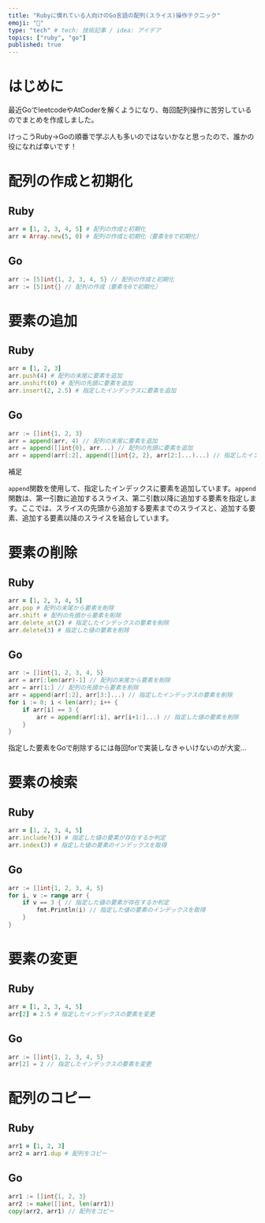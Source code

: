 ```yaml
---
title: "Rubyに慣れている人向けのGo言語の配列(スライス)操作テクニック"
emoji: "🐥"
type: "tech" # tech: 技術記事 / idea: アイデア
topics: ["ruby", "go"]
published: true
---
```



# はじめに
最近GoでleetcodeやAtCoderを解くようになり、毎回配列操作に苦労しているのでまとめを作成しました。

けっこうRuby→Goの順番で学ぶ人も多いのではないかなと思ったので、誰かの役になれば幸いです！


# 配列の作成と初期化
## Ruby

```rb
arr = [1, 2, 3, 4, 5] # 配列の作成と初期化
arr = Array.new(5, 0) # 配列の作成と初期化（要素を0で初期化）
```
## Go
```go
arr := [5]int{1, 2, 3, 4, 5} // 配列の作成と初期化
arr := [5]int{} // 配列の作成（要素を0で初期化）
```

# 要素の追加
## Ruby
```rb
arr = [1, 2, 3]
arr.push(4) # 配列の末尾に要素を追加
arr.unshift(0) # 配列の先頭に要素を追加
arr.insert(2, 2.5) # 指定したインデックスに要素を追加
```

## Go
```go
arr := []int{1, 2, 3}
arr = append(arr, 4) // 配列の末尾に要素を追加
arr = append([]int{0}, arr...) // 配列の先頭に要素を追加
arr = append(arr[:2], append([]int{2, 2}, arr[2:]...)...) // 指定したインデックスに要素を追加
```

補足

`append`関数を使用して、指定したインデックスに要素を追加しています。`append`関数は、第一引数に追加するスライス、第二引数以降に追加する要素を指定します。ここでは、スライスの先頭から追加する要素までのスライスと、追加する要素、追加する要素以降のスライスを結合しています。

# 要素の削除
## Ruby
```rb
arr = [1, 2, 3, 4, 5]
arr.pop # 配列の末尾から要素を削除
arr.shift # 配列の先頭から要素を削除
arr.delete_at(2) # 指定したインデックスの要素を削除
arr.delete(3) # 指定した値の要素を削除
```

## Go

```go
arr := []int{1, 2, 3, 4, 5}
arr = arr[:len(arr)-1] // 配列の末尾から要素を削除
arr = arr[1:] // 配列の先頭から要素を削除
arr = append(arr[:2], arr[3:]...) // 指定したインデックスの要素を削除
for i := 0; i < len(arr); i++ {
    if arr[i] == 3 {
        arr = append(arr[:i], arr[i+1:]...) // 指定した値の要素を削除
    }
}
```
指定した要素をGoで削除するには毎回forで実装しなきゃいけないのが大変...


# 要素の検索
## Ruby

```rb
arr = [1, 2, 3, 4, 5]
arr.include?(3) # 指定した値の要素が存在するか判定
arr.index(3) # 指定した値の要素のインデックスを取得
```

## Go
```go
arr := []int{1, 2, 3, 4, 5}
for i, v := range arr {
    if v == 3 { // 指定した値の要素が存在するか判定
        fmt.Println(i) // 指定した値の要素のインデックスを取得
    }
}
```

# 要素の変更
## Ruby

```rb
arr = [1, 2, 3, 4, 5]
arr[2] = 2.5 # 指定したインデックスの要素を変更
```

## Go
```go
arr := []int{1, 2, 3, 4, 5}
arr[2] = 2 // 指定したインデックスの要素を変更
```

# 配列のコピー
## Ruby
```rb
arr1 = [1, 2, 3]
arr2 = arr1.dup # 配列をコピー
```

## Go
```go
arr1 := []int{1, 2, 3}
arr2 := make([]int, len(arr1))
copy(arr2, arr1) // 配列をコピー
```